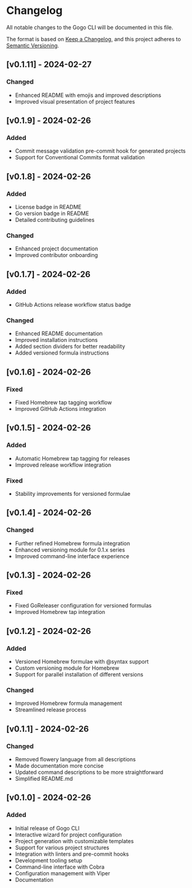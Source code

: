 # Changelog

All notable changes to the Gogo CLI will be documented in this file.

The format is based on [Keep a Changelog](https://keepachangelog.com/en/1.0.0/), and this project
adheres to [Semantic Versioning](https://semver.org/spec/v2.0.0.html).

## [v0.1.11] - 2024-02-27

### Changed

- Enhanced README with emojis and improved descriptions
- Improved visual presentation of project features

## [v0.1.9] - 2024-02-26

### Added

- Commit message validation pre-commit hook for generated projects
- Support for Conventional Commits format validation

## [v0.1.8] - 2024-02-26

### Added

- License badge in README
- Go version badge in README
- Detailed contributing guidelines

### Changed

- Enhanced project documentation
- Improved contributor onboarding

## [v0.1.7] - 2024-02-26

### Added

- GitHub Actions release workflow status badge

### Changed

- Enhanced README documentation
- Improved installation instructions
- Added section dividers for better readability
- Added versioned formula instructions

## [v0.1.6] - 2024-02-26

### Fixed

- Fixed Homebrew tap tagging workflow
- Improved GitHub Actions integration

## [v0.1.5] - 2024-02-26

### Added

- Automatic Homebrew tap tagging for releases
- Improved release workflow integration

### Fixed

- Stability improvements for versioned formulae

## [v0.1.4] - 2024-02-26

### Changed

- Further refined Homebrew formula integration
- Enhanced versioning module for 0.1.x series
- Improved command-line interface experience

## [v0.1.3] - 2024-02-26

### Fixed

- Fixed GoReleaser configuration for versioned formulas
- Improved Homebrew tap integration

## [v0.1.2] - 2024-02-26

### Added

- Versioned Homebrew formulae with @syntax support
- Custom versioning module for Homebrew
- Support for parallel installation of different versions

### Changed

- Improved Homebrew formula management
- Streamlined release process

## [v0.1.1] - 2024-02-26

### Changed

- Removed flowery language from all descriptions
- Made documentation more concise
- Updated command descriptions to be more straightforward
- Simplified README.md

## [v0.1.0] - 2024-02-26

### Added

- Initial release of Gogo CLI
- Interactive wizard for project configuration
- Project generation with customizable templates
- Support for various project structures
- Integration with linters and pre-commit hooks
- Development tooling setup
- Command-line interface with Cobra
- Configuration management with Viper
- Documentation
